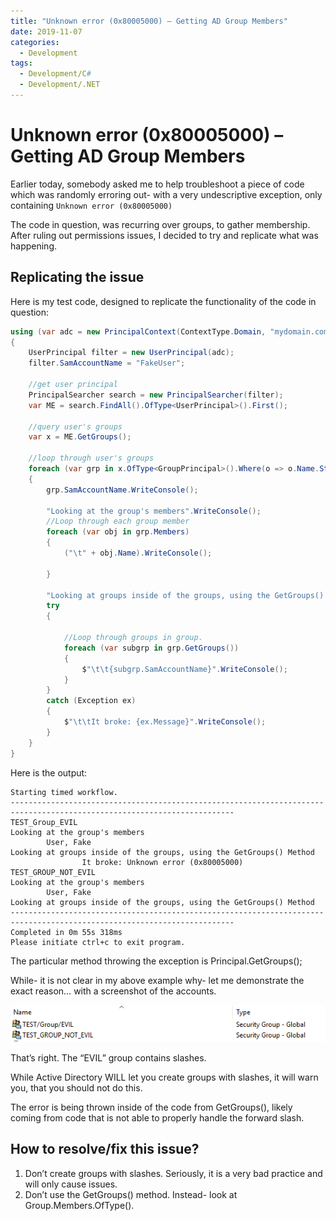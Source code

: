 ```yaml
---
title: "Unknown error (0x80005000) – Getting AD Group Members"
date: 2019-11-07
categories:
  - Development
tags:
  - Development/C#
  - Development/.NET
---
```


# Unknown error (0x80005000) – Getting AD Group Members

Earlier today, somebody asked me to help troubleshoot a piece of code which was randomly erroring out- with a very undescriptive exception, only containing `Unknown error (0x80005000)`

The code in question, was recurring over groups, to gather membership. After ruling out permissions issues, I decided to try and replicate what was happening.

<!-- more -->

## Replicating the issue

Here is my test code, designed to replicate the functionality of the code in question:

``` csharp
using (var adc = new PrincipalContext(ContextType.Domain, "mydomain.com"))
{
    UserPrincipal filter = new UserPrincipal(adc);
    filter.SamAccountName = "FakeUser";

    //get user principal
    PrincipalSearcher search = new PrincipalSearcher(filter);
    var ME = search.FindAll().OfType<UserPrincipal>().First();

    //query user's groups
    var x = ME.GetGroups();

    //loop through user's groups
    foreach (var grp in x.OfType<GroupPrincipal>().Where(o => o.Name.StartsWith("test", StringComparison.OrdinalIgnoreCase)))
    {
        grp.SamAccountName.WriteConsole();

        "Looking at the group's members".WriteConsole();
        //Loop through each group member
        foreach (var obj in grp.Members)
        {
            ("\t" + obj.Name).WriteConsole();

        }

        "Looking at groups inside of the groups, using the GetGroups() Method".WriteConsole();
        try
        {

            //Loop through groups in group.
            foreach (var subgrp in grp.GetGroups())
            {
                $"\t\t{subgrp.SamAccountName}".WriteConsole();
            }
        }
        catch (Exception ex)
        {
            $"\t\tIt broke: {ex.Message}".WriteConsole();
        }
    }
}
```

Here is the output:

```
Starting timed workflow.
------------------------------------------------------------------------------------------------------------------------
TEST_Group_EVIL
Looking at the group's members
        User, Fake
Looking at groups inside of the groups, using the GetGroups() Method
                It broke: Unknown error (0x80005000)
TEST_GROUP_NOT_EVIL
Looking at the group's members
        User, Fake
Looking at groups inside of the groups, using the GetGroups() Method
------------------------------------------------------------------------------------------------------------------------
Completed in 0m 55s 318ms
Please initiate ctrl+c to exit program.
```


The particular method throwing the exception is Principal.GetGroups();

While- it is not clear in my above example why- let me demonstrate the exact reason… with a screenshot of the accounts.

![](assets/group-with-slashes.png)

That’s right. The “EVIL” group contains slashes.

While Active Directory WILL let you create groups with slashes, it will warn you, that you should not do this.

The error is being thrown inside of the code from GetGroups(), likely coming from code that is not able to properly handle the forward slash.

## How to resolve/fix this issue?

1. Don’t create groups with slashes. Seriously, it is a very bad practice and will only cause issues.
2. Don’t use the GetGroups() method. Instead- look at Group.Members.OfType<GroupPrincipal>().
